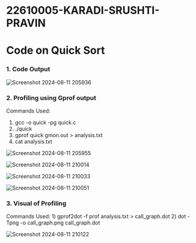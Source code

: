 # 22610005-KARADI-SRUSHTI-PRAVIN
# Code on Quick Sort

<h3>1. Code Output</h3>

![Screenshot 2024-08-11 205936](https://github.com/user-attachments/assets/ac1b7067-a454-4c6a-9358-a1cacfeadf80)

<h3>2. Profiling using Gprof output</h3>

Commands Used:
1) gcc -o quick -pg quick.c
2) ./quick
3) gprof quick gmon.out > analysis.txt
4) cat analysis.txt


![Screenshot 2024-08-11 205955](https://github.com/user-attachments/assets/1417c75c-8177-435a-aadd-a167a8ce95d3)

![Screenshot 2024-08-11 210014](https://github.com/user-attachments/assets/f1e66223-00b2-4852-9191-0cbe9eb55e4f)

![Screenshot 2024-08-11 210033](https://github.com/user-attachments/assets/02010b41-f563-4799-9d59-cc9e23fd38a4)

![Screenshot 2024-08-11 210051](https://github.com/user-attachments/assets/385c4a53-f53b-4be5-a0ad-ef4508241069)

<h3>3. Visual of Profiling</h3>
Commands Used:
1) gprof2dot -f prof analysis.txt > call_graph.dot
2) dot -Tpng -o call_graph.png call_graph.dot

![Screenshot 2024-08-11 210122](https://github.com/user-attachments/assets/166a83c0-152d-4cf9-be24-9b0218c738d4)
